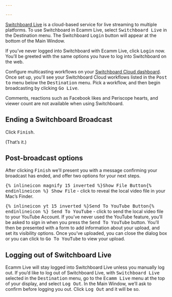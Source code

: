 ```yaml
---

---
```


[Switchboard Live](https://www.switchboard.live) is a cloud-based service for live streaming to multiple platforms.  To use Switchboard in Ecamm Live, select <samp>Switchboard Live</samp> in the Destination menu. The Switchboard <samp class="blue">Login</samp> button will appear at the bottom of the Main Window.

If you’ve never logged into Switchboard with Ecamm Live, click <samp class="blue">Login</samp> now. You’ll be greeted with the same options you have to log into Switchboard on the web.

Configure multicasting workflows on your [Switchboard Cloud dashboard](https://cloud.switchboard.live/connect/streams). Once set up, you'll see your Switchboard Cloud workflows listed in the <samp>Post to</samp> menu below the <samp>Destination</samp> menu.  Pick a workflow, and then begin broadcasting by clicking <samp class="blue">Go Live</samp>. 

Comments, reactions such as Facebook likes and Periscope hearts, and viewer count are not available when using Switchboard.

## Ending a Switchboard Broadcast

Click <samp class="blue">Finish</samp>.

(That’s it.)

## Post-broadcast options

After clicking <samp class="blue">Finish</samp> we’ll present you with a message confirming your broadcast has ended, and offer two options for your next steps.

<samp>{% inlineicon magnify 15 inverted %}Show File Button{% endinlineicon %} Show File</samp> - click to reveal the local video file in your Mac’s Finder.

<samp>{% inlineicon yt 15 inverted %}Send To YouTube Button{% endinlineicon %} Send To YouTube</samp> - click to send the local video file to your YouTube Account.
If you’ve never used the YouTube feature, you’ll be asked to sign in when you press the <samp>Send To YouTube</samp> button. You’ll then be presented with a form to add information about your upload, and set its visibility options. Once you’ve uploaded, you can close the dialog box or you can click to <samp>Go To YouTube</samp> to view your upload.

## Logging out of Switchboard Live

Ecamm Live will stay logged into Switchboard Live unless you manually log out.
If you’d like to log out of Switchboard Live, with <samp>Switchboard Live</samp> selected in the <samp>Destination</samp> menu, go to the <samp>Ecamm Live</samp> menu at the top of your display, and select <samp>Log Out</samp>. In the Main Window, we’ll ask to confirm before logging you out. Click <samp>Log Out</samp> and it will be so.